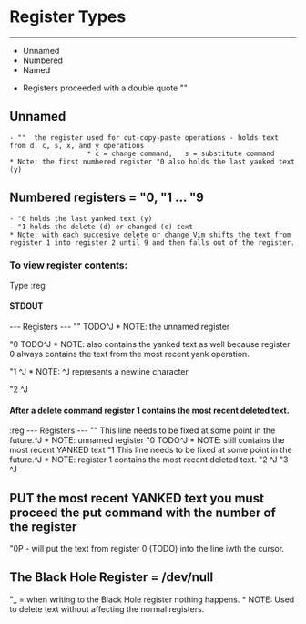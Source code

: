 # Register Types
--------------
- Unnamed
- Numbered
- Named


* Registers proceeded with a double quote  ""

##  Unnamed
    - ""  the register used for cut-copy-paste operations - holds text from d, c, s, x, and y operations
                       * c = change command,   s = substitute command
    * Note: the first numbered register "0 also holds the last yanked text (y)


## Numbered registers = "0, "1 ... "9  

    - "0 holds the last yanked text (y)
    - "1 holds the delete (d) or changed (c) text
    * Note: with each succesive delete or change Vim shifts the text from register 1 into register 2 until 9 and then falls out of the register.


### To view register contents:


Type      :reg

#### STDOUT
--- Registers ---
""   TODO^J    * NOTE: the unnamed register

"0   TODO^J    * NOTE: also contains the yanked text as well because register 0 always contains the text from the most recent yank operation.

"1   ^J        * NOTE: ^J  represents a newline character

"2   ^J


#### After a delete command register 1 contains the most recent deleted text.

:reg
--- Registers ---
""   This line needs to be fixed at some point in the future.^J    * NOTE:  unnamed register
"0   TODO^J                                                        * NOTE:  still contains the most recent YANKED text
"1   This line needs to be fixed at some point in the future.^J    * NOTE: register 1 contains the most recent deleted text.
"2   ^J
"3   ^J


PUT the most recent YANKED text you must proceed the put command with the number of the register
-------------------------------

"0P  - will put the text from register 0 (TODO) into the line iwth the cursor.




The Black Hole Register   = /dev/null
-----------------------

"_     = when writing to the Black Hole register nothing happens.
         * NOTE: Used to delete text without affecting the normal registers.







